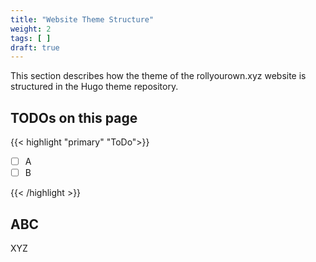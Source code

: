 ```yaml
---
title: "Website Theme Structure"
weight: 2
tags: [ ]
draft: true
---
```

<!-- SPDX-FileCopyrightText: 2022 Wilfred Nicoll <xyzroller@rollyourown.xyz> -->
<!-- SPDX-License-Identifier: CC-BY-SA-4.0 -->

This section describes how the theme of the rollyourown.xyz website is structured in the Hugo theme repository.

<!--more-->

## TODOs on this page

{{< highlight "primary" "ToDo">}}

- [ ] A
- [ ] B

{{< /highlight >}}

## ABC

XYZ
